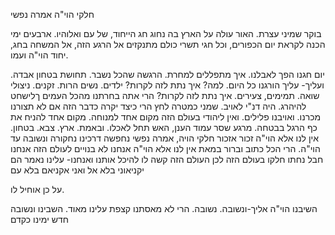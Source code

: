 חלקי הוי"ה אמרה נפשי


בוקר שמיני עצרת.
האור עולה על הארץ בה נחוג חג הייחוד, של עם ואלוהיו.
ארבעים ימי הכנה לקראת יום הכפורים, וכל חגי תשרי כולם מתנקזים אל הרגע הזה, אל המשחה בחג,
יחוד הוי"ה ועמו.

יום חגנו הפך לאבלנו.
איך מתפללים למחרת.
הרגשה שהכל נשבר.
תחושת בטחון אבדה.
ועליך- עליך הורגנו כל היום.
למה? איך נתת לזה לקרות?
ילדים. נשים הרות. זקנים. ניצולי שואה. תמימים, צעירים.
איך נתת לזה לקרות?
הרי אתה בחרתנו מהכל העמים ךלישחט להיהרג.
היה דנ"י לאויב.
שמני כמטרה לחץ
הרי כיצד יקרה כדבר הזה אם לא תצורנו מכרנו.
ואויבנו פלילים.
ואין ליהודי בעולם הזה מקום אחד למנוחה.
מקום אחד להניח את כף הרגל בבטחה.
מרגע שסר עמוד הענן,
האש תחל לאכלו.
ובאמת.
ארץ. צבא. בטחון.
אין לנו אלא הוי"ה
זכור אזכור
חלקי הויה, אמרה נפשי
נחפשה דרכינו נחקורה ונשובה
עד הוי"ה.
הרי הכל כתוב וברור
במאת אין לנו אלא הוי"ה
אנחנו לא בנויים לעולם הזה
אנחנו חבל נחתו
חלקו בעולם הזה
לכן העולם הזה קשה לו להיכל אותנו
ואנחנו- 
עלינו נאמר הם יקניאוני בלא אל
ואני אקניאם בלא עם

על כן אוחיל לו.

השיבנו הוי"ה אליך-ונשובה.
נשובה.
הרי לא מאסתנו
קצפת עלינו מאוד.
השבינו ונשובה
חדש ימינו כקדם

